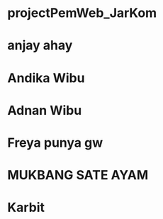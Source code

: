 # projectPemWeb_JarKom
# anjay ahay
# Andika Wibu
# Adnan Wibu
# Freya punya gw
# MUKBANG SATE AYAM
# Karbit
